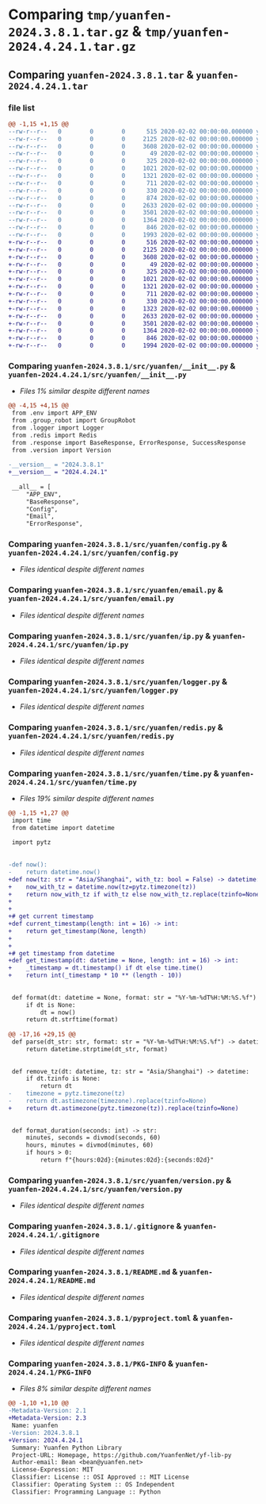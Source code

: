 # Comparing `tmp/yuanfen-2024.3.8.1.tar.gz` & `tmp/yuanfen-2024.4.24.1.tar.gz`

## Comparing `yuanfen-2024.3.8.1.tar` & `yuanfen-2024.4.24.1.tar`

### file list

```diff
@@ -1,15 +1,15 @@
--rw-r--r--   0        0        0      515 2020-02-02 00:00:00.000000 yuanfen-2024.3.8.1/src/yuanfen/__init__.py
--rw-r--r--   0        0        0     2125 2020-02-02 00:00:00.000000 yuanfen-2024.3.8.1/src/yuanfen/config.py
--rw-r--r--   0        0        0     3608 2020-02-02 00:00:00.000000 yuanfen-2024.3.8.1/src/yuanfen/email.py
--rw-r--r--   0        0        0       49 2020-02-02 00:00:00.000000 yuanfen-2024.3.8.1/src/yuanfen/env.py
--rw-r--r--   0        0        0      325 2020-02-02 00:00:00.000000 yuanfen-2024.3.8.1/src/yuanfen/group_robot.py
--rw-r--r--   0        0        0     1021 2020-02-02 00:00:00.000000 yuanfen-2024.3.8.1/src/yuanfen/ip.py
--rw-r--r--   0        0        0     1321 2020-02-02 00:00:00.000000 yuanfen-2024.3.8.1/src/yuanfen/logger.py
--rw-r--r--   0        0        0      711 2020-02-02 00:00:00.000000 yuanfen-2024.3.8.1/src/yuanfen/redis.py
--rw-r--r--   0        0        0      330 2020-02-02 00:00:00.000000 yuanfen-2024.3.8.1/src/yuanfen/response.py
--rw-r--r--   0        0        0      874 2020-02-02 00:00:00.000000 yuanfen-2024.3.8.1/src/yuanfen/time.py
--rw-r--r--   0        0        0     2633 2020-02-02 00:00:00.000000 yuanfen-2024.3.8.1/src/yuanfen/version.py
--rw-r--r--   0        0        0     3501 2020-02-02 00:00:00.000000 yuanfen-2024.3.8.1/.gitignore
--rw-r--r--   0        0        0     1364 2020-02-02 00:00:00.000000 yuanfen-2024.3.8.1/README.md
--rw-r--r--   0        0        0      846 2020-02-02 00:00:00.000000 yuanfen-2024.3.8.1/pyproject.toml
--rw-r--r--   0        0        0     1993 2020-02-02 00:00:00.000000 yuanfen-2024.3.8.1/PKG-INFO
+-rw-r--r--   0        0        0      516 2020-02-02 00:00:00.000000 yuanfen-2024.4.24.1/src/yuanfen/__init__.py
+-rw-r--r--   0        0        0     2125 2020-02-02 00:00:00.000000 yuanfen-2024.4.24.1/src/yuanfen/config.py
+-rw-r--r--   0        0        0     3608 2020-02-02 00:00:00.000000 yuanfen-2024.4.24.1/src/yuanfen/email.py
+-rw-r--r--   0        0        0       49 2020-02-02 00:00:00.000000 yuanfen-2024.4.24.1/src/yuanfen/env.py
+-rw-r--r--   0        0        0      325 2020-02-02 00:00:00.000000 yuanfen-2024.4.24.1/src/yuanfen/group_robot.py
+-rw-r--r--   0        0        0     1021 2020-02-02 00:00:00.000000 yuanfen-2024.4.24.1/src/yuanfen/ip.py
+-rw-r--r--   0        0        0     1321 2020-02-02 00:00:00.000000 yuanfen-2024.4.24.1/src/yuanfen/logger.py
+-rw-r--r--   0        0        0      711 2020-02-02 00:00:00.000000 yuanfen-2024.4.24.1/src/yuanfen/redis.py
+-rw-r--r--   0        0        0      330 2020-02-02 00:00:00.000000 yuanfen-2024.4.24.1/src/yuanfen/response.py
+-rw-r--r--   0        0        0     1323 2020-02-02 00:00:00.000000 yuanfen-2024.4.24.1/src/yuanfen/time.py
+-rw-r--r--   0        0        0     2633 2020-02-02 00:00:00.000000 yuanfen-2024.4.24.1/src/yuanfen/version.py
+-rw-r--r--   0        0        0     3501 2020-02-02 00:00:00.000000 yuanfen-2024.4.24.1/.gitignore
+-rw-r--r--   0        0        0     1364 2020-02-02 00:00:00.000000 yuanfen-2024.4.24.1/README.md
+-rw-r--r--   0        0        0      846 2020-02-02 00:00:00.000000 yuanfen-2024.4.24.1/pyproject.toml
+-rw-r--r--   0        0        0     1994 2020-02-02 00:00:00.000000 yuanfen-2024.4.24.1/PKG-INFO
```

### Comparing `yuanfen-2024.3.8.1/src/yuanfen/__init__.py` & `yuanfen-2024.4.24.1/src/yuanfen/__init__.py`

 * *Files 1% similar despite different names*

```diff
@@ -4,15 +4,15 @@
 from .env import APP_ENV
 from .group_robot import GroupRobot
 from .logger import Logger
 from .redis import Redis
 from .response import BaseResponse, ErrorResponse, SuccessResponse
 from .version import Version
 
-__version__ = "2024.3.8.1"
+__version__ = "2024.4.24.1"
 
 __all__ = [
     "APP_ENV",
     "BaseResponse",
     "Config",
     "Email",
     "ErrorResponse",
```

### Comparing `yuanfen-2024.3.8.1/src/yuanfen/config.py` & `yuanfen-2024.4.24.1/src/yuanfen/config.py`

 * *Files identical despite different names*

### Comparing `yuanfen-2024.3.8.1/src/yuanfen/email.py` & `yuanfen-2024.4.24.1/src/yuanfen/email.py`

 * *Files identical despite different names*

### Comparing `yuanfen-2024.3.8.1/src/yuanfen/ip.py` & `yuanfen-2024.4.24.1/src/yuanfen/ip.py`

 * *Files identical despite different names*

### Comparing `yuanfen-2024.3.8.1/src/yuanfen/logger.py` & `yuanfen-2024.4.24.1/src/yuanfen/logger.py`

 * *Files identical despite different names*

### Comparing `yuanfen-2024.3.8.1/src/yuanfen/redis.py` & `yuanfen-2024.4.24.1/src/yuanfen/redis.py`

 * *Files identical despite different names*

### Comparing `yuanfen-2024.3.8.1/src/yuanfen/time.py` & `yuanfen-2024.4.24.1/src/yuanfen/time.py`

 * *Files 19% similar despite different names*

```diff
@@ -1,15 +1,27 @@
 import time
 from datetime import datetime
 
 import pytz
 
 
-def now():
-    return datetime.now()
+def now(tz: str = "Asia/Shanghai", with_tz: bool = False) -> datetime:
+    now_with_tz = datetime.now(tz=pytz.timezone(tz))
+    return now_with_tz if with_tz else now_with_tz.replace(tzinfo=None)
+
+
+# get current timestamp
+def current_timestamp(length: int = 16) -> int:
+    return get_timestamp(None, length)
+
+
+# get timestamp from datetime
+def get_timestamp(dt: datetime = None, length: int = 16) -> int:
+    _timestamp = dt.timestamp() if dt else time.time()
+    return int(_timestamp * 10 ** (length - 10))
 
 
 def format(dt: datetime = None, format: str = "%Y-%m-%dT%H:%M:%S.%f") -> str:
     if dt is None:
         dt = now()
     return dt.strftime(format)
 
@@ -17,16 +29,15 @@
 def parse(dt_str: str, format: str = "%Y-%m-%dT%H:%M:%S.%f") -> datetime:
     return datetime.strptime(dt_str, format)
 
 
 def remove_tz(dt: datetime, tz: str = "Asia/Shanghai") -> datetime:
     if dt.tzinfo is None:
         return dt
-    timezone = pytz.timezone(tz)
-    return dt.astimezone(timezone).replace(tzinfo=None)
+    return dt.astimezone(pytz.timezone(tz)).replace(tzinfo=None)
 
 
 def format_duration(seconds: int) -> str:
     minutes, seconds = divmod(seconds, 60)
     hours, minutes = divmod(minutes, 60)
     if hours > 0:
         return f"{hours:02d}:{minutes:02d}:{seconds:02d}"
```

### Comparing `yuanfen-2024.3.8.1/src/yuanfen/version.py` & `yuanfen-2024.4.24.1/src/yuanfen/version.py`

 * *Files identical despite different names*

### Comparing `yuanfen-2024.3.8.1/.gitignore` & `yuanfen-2024.4.24.1/.gitignore`

 * *Files identical despite different names*

### Comparing `yuanfen-2024.3.8.1/README.md` & `yuanfen-2024.4.24.1/README.md`

 * *Files identical despite different names*

### Comparing `yuanfen-2024.3.8.1/pyproject.toml` & `yuanfen-2024.4.24.1/pyproject.toml`

 * *Files identical despite different names*

### Comparing `yuanfen-2024.3.8.1/PKG-INFO` & `yuanfen-2024.4.24.1/PKG-INFO`

 * *Files 8% similar despite different names*

```diff
@@ -1,10 +1,10 @@
-Metadata-Version: 2.1
+Metadata-Version: 2.3
 Name: yuanfen
-Version: 2024.3.8.1
+Version: 2024.4.24.1
 Summary: Yuanfen Python Library
 Project-URL: Homepage, https://github.com/YuanfenNet/yf-lib-py
 Author-email: Bean <bean@yuanfen.net>
 License-Expression: MIT
 Classifier: License :: OSI Approved :: MIT License
 Classifier: Operating System :: OS Independent
 Classifier: Programming Language :: Python
```

